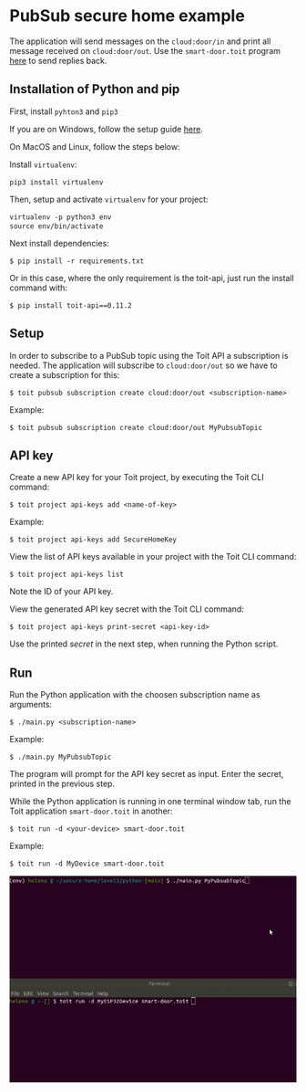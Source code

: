 # PubSub secure home example

The application will send messages on the `cloud:door/in` and print all message received on `cloud:door/out`.
Use the `smart-door.toit` program [here](https://github.com/toitware/secure-home/tree/main/level3/toit) to send replies back.

## Installation of Python and pip

First, install `pyhton3` and `pip3`

If you are on Windows, follow the setup guide [here](https://mothergeo-py.readthedocs.io/en/latest/development/how-to/venv-win.html).

On MacOS and Linux, follow the steps below:

Install `virtualenv`:

    pip3 install virtualenv

Then, setup and activate `virtualenv` for your project:

    virtualenv -p python3 env
    source env/bin/activate

Next install dependencies:

```
$ pip install -r requirements.txt
```

Or in this case, where the only requirement is the toit-api, just run the install command with:

```
$ pip install toit-api==0.11.2
```

## Setup

In order to subscribe to a PubSub topic using the Toit API a subscription is needed.
The application will subscribe to `cloud:door/out` so we have to create a subscription for this:

```
$ toit pubsub subscription create cloud:door/out <subscription-name>
```

Example:

```
$ toit pubsub subscription create cloud:door/out MyPubsubTopic
```

## API key

Create a new API key for your Toit project, by executing the Toit CLI command:

```
$ toit project api-keys add <name-of-key>
```

Example:

```
$ toit project api-keys add SecureHomeKey
```

View the list of API keys available in your project with the Toit CLI command:

```
$ toit project api-keys list
```

Note the ID of your API key.

View the generated API key secret with the Toit CLI command:

```
$ toit project api-keys print-secret <api-key-id>
```

Use the printed *secret* in the next step, when running the Python script.

## Run

Run the Python application with the choosen subscription name as arguments:

```
$ ./main.py <subscription-name>
```

Example:

```
$ ./main.py MyPubsubTopic
```

The program will prompt for the API key secret as input. Enter the secret, printed in the previous step.

While the Python application is running in one terminal window tab, run the Toit application `smart-door.toit` in another:

```
$ toit run -d <your-device> smart-door.toit
```

Example:

```
$ toit run -d MyDevice smart-door.toit
```

![animation](./dooropen.gif)
